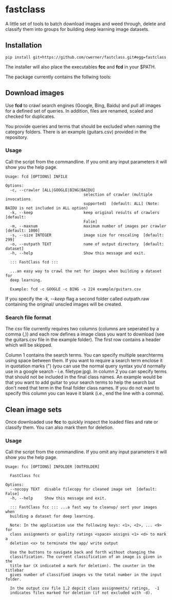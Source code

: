 # fastclass
A little set of tools to batch download images and weed through, delete and
classify them into groups for building deep learning image datasets.

## Installation

```pip install git+https://github.com/cwerner/fastclass.git#egg=fastclass```

The installer will also place the executables **fcc** and **fcd** in your $PATH.  

The package currently contains the follwing tools:  

## Download images

Use **fcd** to crawl search engines (Google, Bing, Baidu) and pull all images for
a defined set of queries. In addition, files are renamed, scaled and checked
for duplicates.

You provide queries and terms that should be excluded when naming the category folders. There
is an example (guitars.csv) provided in the repository.

### Usage
Call the script from the commandline. If you omit any input parameters it
will show you the help page.

```
Usage: fcd [OPTIONS] INFILE

Options:
  -c, --crawler [ALL|GOOGLE|BING|BAIDU]
                                  selection of crawler (multiple invocations
                                  supported)  [default: ALL] (Note: BAIDU is not included in ALL option)
  -k, --keep                      keep original results of crawlers  [default:
                                  False]
  -m, --maxnum                    maximum number of images per crawler [default: 1000]
  -s, --size INTEGER              image size for rescaling  [default: 299]
  -o, --outpath TEXT              name of output directory  [default: dataset]
  -h, --help                      Show this message and exit.

  ::: FastClass fcd :::

  ...an easy way to crawl the net for images when building a dataset for
  deep learning.

  Example: fcd -c GOOGLE -c BING -s 224 example/guitars.csv
```

If you specify the *-k, --keep* flag a second folder called outpath.raw containing the original/ unscled images will be created.  

### Search file format
The csv file currently requires two columns (columns are seperated by a comma (,)) and each row defines a image class you want to download (see the guitars.csv file in the example folder). The first row contains a header which will be skipped. 

Column 1 contains the search terms. You can specify multiple searchterms using space between them. If you want to require a search term enclose it in quotation marks (") (you can use the normal query syntax you'd normally use in a google search - i.e. filetype:jpg). In column 2 you can specify terms that should not be included in the final class names. An example would be that you want to add guitar to your search terms to help the search but don't need that term in the final folder class names. If you do not want to specify this column you can leave it blank (i.e., end the line with a comma).    

## Clean image sets

Once downloaded use **fcc** to quickly inspect the loaded files and rate or
classify them. You can also mark them for deletion.

### Usage
Call the script from the commandline. If you omit any input parameters it
will show you the help page.

```
Usage: fcc [OPTIONS] INFOLDER [OUTFOLDER]

  FastClass fcc

Options:
  --nocopy TEXT  disable filecopy for cleaned image set  [default: False]
  -h, --help     Show this message and exit.

  ::: FastClass fcc ::: ...a fast way to cleanup/ sort your images when
  building a dataset for deep learning.

  Note: In the application use the following keys: <1>, <2>, ... <9> for
  class assignments or quality ratings <space> assigns <1> <d> to mark a
  deletion <x> to terminate the app/ write output

  Use the buttons to navigate back and forth without changing the
  classification. The current classification of an image is given in the
  title bar (X indicated a mark for deletion). The counter in the titlebar
  gives number of classified images vs the total number in the input folder.

  In the output csv file 1,2 depcit class assignments/ ratings,  -1
  indicates files marked for deletion (if not excluded with -d).
```
